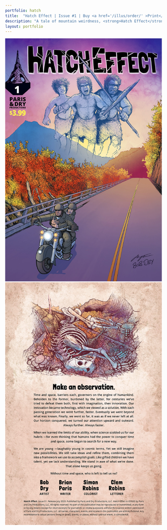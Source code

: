 ```yaml
---
portfolio: hatch
title:  "Hatch Effect | Issue #1 | Buy <a href='/illus/order/' >Print</a> <em>or</em> buy <a href='https://www.amazon.com/gp/product/B09L2GK8W9' target='_blank'>Digital</a> on Amazon Kindle"
description: "A tale of mountain weirdness, <strong>Hatch Effect</strong> is a comic book from creators Bob Dry and Brian Paris. It&rsquo;s fall along the Blue Ridge Parkway. Sheila and Paul are out for a peaceful ride when suddenly they crash into an unexpected time."
layout: portfolio
---
```

<div class="row">
    <div class="col-md-6">
    <img src="../images/hatch1.jpg" class="img-fluid"/>
    </div>
    <div class="col-md-6">
    <img src="../images/hatch2.jpg" class="img-fluid"/>
    </div>
</div>